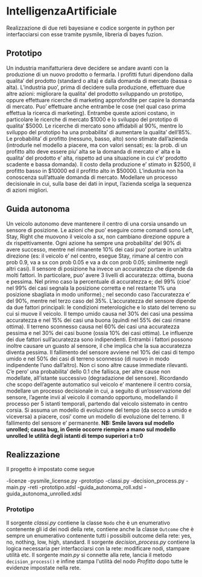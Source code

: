 # IntelligenzaArtificiale

Realizzazione di due reti bayesiane e codice sorgente in python per interfacciarsi con esse tramite pysmile, libreria di bayes fuzion.

## Prototipo
Un industria manifatturiera deve decidere se andare avanti con la produzione di un nuovo prodotto o fermarla. I profitti futuri dipendono dalla qualita’ del prodotto (standard o alta) e dalla domanda di mercato (bassa o alta). L’industria puo’, prima di decidere sulla produzione, effettuare due altre azioni: migliorare la qualita’ del prodotto sviluppando un prototipo, oppure effettuare ricerche di marketing approfondite per capire la domanda di mercato. Puo’ effettuare anche entrambe le cose (nel qual caso prima effettua la ricerca di marketing). Entrambe queste azioni costano, in particolare le ricerche di mercato $1000 e lo sviluppo del prototipo di qualita’ $5000. Le ricerche di mercato sono affidabili al 90%, mentre lo sviluppo del prototipo ha una probabilita’ di aumentare la qualita’ dell’85%.
Le probabilita’ di profitto (nessuno, basso, alto) sono stimate dall’azienda (introdurle nel modello a piacere, ma con valori sensati; es: la prob. di un profitto alto deve essere piu’ alta se la domanda di mercato e’ alta e la qualita’ del prodotto e’ alta, rispetto ad una situazione in cui c’e’ prodotto scadente e bassa domanda).
Il costo della produzione e’ stimato in $2500, il profitto basso in $10000 ed il profitto alto in $50000.
L’industria non ha conoscenza sull’attuale domanda di mercato.
Modellare un processo decisionale in cui, sulla base dei dati in input, l’azienda scelga la sequenza di azioni migliori.

## Guida autonoma
Un veicolo autonomo deve mantenere il centro di una corsia unsando un sensore di posizione. Le azioni che puo’ eseguire come comandi sono Left, Stay, Right che muovono il veicolo a sx, non cambiano direzione oppure a dx rispettivamente. Ogni azione ha sempre una probabilita’ del 90% di avere successo, mentre nel rimanente 10% dei casi puo’ portare in un’altra direzione (es: il veicolo e’ nel centro, esegue Stay, rimane al centro con prob 0.9, va a sx con prob 0.05 e va a dx con prob 0.05; similmente negli altri casi).
Il sensore di posizione ha invece un accuratezza che dipende da molti fattori. In particolare, puo’ avere 3 livelli di accuratezza: ottima, buona e pessima. Nel primo caso la percentuale di accuratezza e; del 99% (cioe’ nel 99% dei casi segnala la posizione corretta e nel restante 1% una posizione sbagliata in modo uniforme).; nel secondo caso l’accuratezza e’ del 90%, mentre nel terzo caso del 35%.
L’accuratezza del sensore dipende da due fattori principali: le condizioni meterologiche e lo stato del terreno su cui si muove il veicolo.
Il tempo umido causa nel 30% dei casi una pessima accuratezza e nel 15% dei casi una buona (quindi nel 55% dei casi rimane ottima).
Il terreno sconnesso causa nel 60% dei casi una accuratezza pessima e nel 30% dei casi buone (ossia 10% dei casi ottima).
Le influenze dei due fattori sull’acuratezza sono indipendenti.
Entrambi i fattori possono inoltre causare un guasto al sensore, il che implica che la sua accuratezza diventa pessima.
Il fallimento del sensore avviene nel 10% dei casi di tempo umido e nel 50% dei casi di terreno sconnesso (di nuovo in modo indipendente l’uno dall’altro). Non ci sono altre cause immediate rilevanti. C’e pero’ una probabilita’ dello 0.1 che fallisca, per altre cause non modellate, all’istante successivo (degradazione del sensore).
Ricordando che scopo dell’agente automatico sul veicolo e’ mantenere il centro corsia, modellare un processo decisionale in cui, a seguito di un’osservazione del sensore, l’agente invii al veicolo il comando opportuno, modellando il processo per 5 istanti temporali, partendo dal veicolo sistemato in centro corsia.
Si assuma un modello di evoluzione del tempo (da secco a umido e viceversa) a piacere, cosi’ come un modello di evoluzione del terreno.
Il fallimento del sensore e’ permanente.
**NB: Smile lavora sul modello unrolled; causa bug, in Genie occorre riempire a mano sul modello unrolled le utilità degli istanti di tempo superiori a t=0**

## Realizzazione

Il progetto è impostato come segue

-licenze
    -pysmile_license.py
-prototipo
    -classi.py
    -decision_process.py
    -main.py
-reti
    -prototipo.xdsl
    -guida_autonoma_roll.xdsl
    -guida_autonoma_unrolled.xdsl

### Prototipo
Il sorgente *classi.py* contiene la classe ```Nodo``` che è un enumerativo contenente gli id dei nodi della rete, contiene anche la classe ```Outcome``` che è sempre un enumerativo contenente tutti i possibili outcome della rete: yes, no, nothing, low, high, standard. 
Il sorgente *decision_process.py* contiene la logica necessaria per interfacciarsi con la rete: modificare nodi, stampare utilità etc. 
Il sorgente *main.py* si connette alla rete, lancia il metodo ```decision_process()``` e infine stampa l'utilità del nodo *Profitto* dopo tutte le evidenze impostate nella rete.